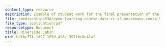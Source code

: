 ```yaml
---
content_type: resource
description: Example of student work for the final presentation of the course.
file: /media/https%3A/open-learning-course-data-rc.s3.amazonaws.com/4-500-introduction-to-design-computing-fall-2008/bdfbc77f1d97185d418c397fbc8c41af_final_6.pdf
file_type: application/pdf
resourcetype: Document
title: Riverside Cabin
uid: bdfbc77f-1d97-185d-418c-397fbc8c41af
---
```

